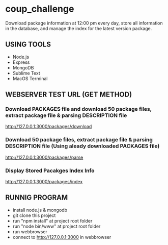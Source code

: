 # coup_challenge

Download package information at 12:00 pm every day, store all information in the database, and manage the index for the latest version package.

## USING TOOLS
* Node.js
* Express
* MongoDB
* Sublime Text
* MacOS Terminal

## WEBSERVER TEST URL (GET METHOD)

### Download PACKAGES file and download 50 package files, extract package file & parsing DESCRIPTION file
http://127.0.0.1:3000/packages/download

### Download 50 package files, extract package file & parsing DESCRIPTION file (Using aleady downloaded PACKAGES file)
http://127.0.0.1:3000/packages/parse

### Display Stored Pacakges Index Info
http://127.0.0.1:3000/packages/index

## RUNNIG PROGRAM

* install node.js & mongodb
* git clone this project
* run "npm install" at project root folder
* run "node bin/www" at project root folder
* run webbrowser
* connect to http://127.0.0.1:3000 in webbrowser
